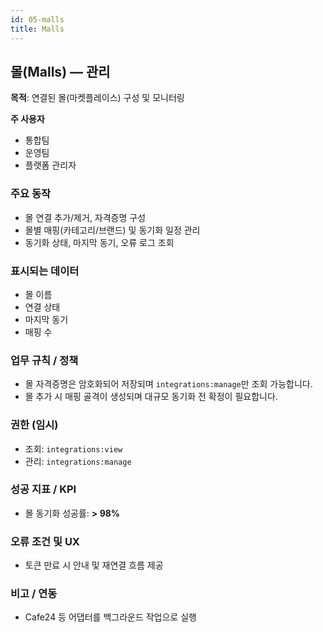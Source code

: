 ```yaml
---
id: 05-malls
title: Malls
---
```


## 몰(Malls) — 관리

**목적**: 연결된 몰(마켓플레이스) 구성 및 모니터링

**주 사용자**

- 통합팀
- 운영팀
- 플랫폼 관리자

### 주요 동작

- 몰 연결 추가/제거, 자격증명 구성
- 몰별 매핑(카테고리/브랜드) 및 동기화 일정 관리
- 동기화 상태, 마지막 동기, 오류 로그 조회

### 표시되는 데이터

- 몰 이름
- 연결 상태
- 마지막 동기
- 매핑 수

### 업무 규칙 / 정책

- 몰 자격증명은 암호화되어 저장되며 `integrations:manage`만 조회 가능합니다.
- 몰 추가 시 매핑 골격이 생성되며 대규모 동기화 전 확정이 필요합니다.

### 권한 (임시)

- 조회: `integrations:view`
- 관리: `integrations:manage`

### 성공 지표 / KPI

- 몰 동기화 성공률: **> 98%**

### 오류 조건 및 UX

- 토큰 만료 시 안내 및 재연결 흐름 제공

### 비고 / 연동

- Cafe24 등 어댑터를 백그라운드 작업으로 실행
